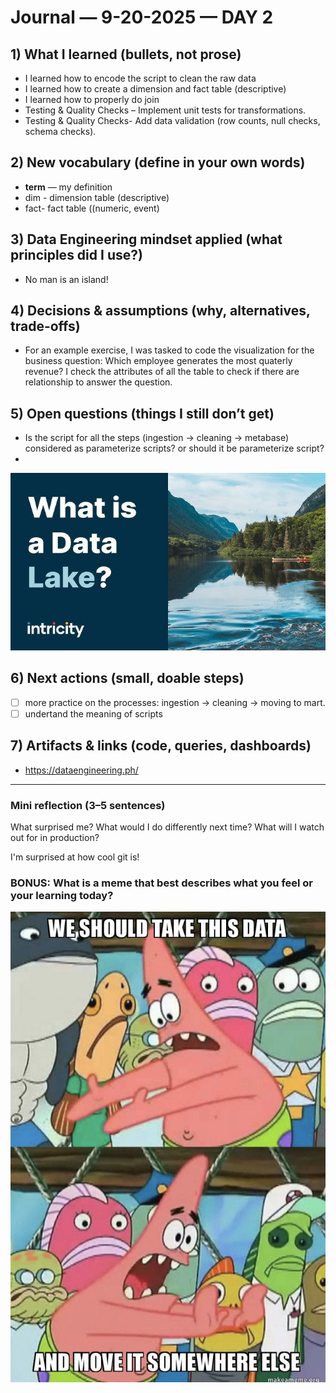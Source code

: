 # Journal — 9-20-2025 — DAY 2

## 1) What I learned (bullets, not prose)
- I learned how to encode the script to clean the raw data
- I learned how to create a dimension  and fact table (descriptive)
- I learned how to properly do join
- Testing & Quality Checks – Implement unit tests for transformations.
- Testing & Quality Checks- Add data validation (row counts, null checks, schema checks).

## 2) New vocabulary (define in your own words)
- **term** — my definition
- dim - dimension table (descriptive)
- fact- fact table ((numeric, event)

## 3) Data Engineering mindset applied (what principles did I use?)
- No man is an island!

## 4) Decisions & assumptions (why, alternatives, trade-offs)
- For an example exercise, I was tasked to code the visualization for the business question: Which employee generates the most quaterly revenue? I check the attributes of all the table to check if there are relationship to answer the question. 

## 5) Open questions (things I still don’t get)
- Is the script for all the steps (ingestion -> cleaning -> metabase) considered as parameterize scripts? or should it be parameterize script?
- 

![Alt text](../assets/what.jpg "what is this?")

## 6) Next actions (small, doable steps)
- [ ] more practice on the processes: ingestion -> cleaning -> moving to mart.
- [ ] undertand the meaning of scripts

## 7) Artifacts & links (code, queries, dashboards)
- https://dataengineering.ph/

---

### Mini reflection (3–5 sentences)
What surprised me? What would I do differently next time? What will I watch out for in production?

I'm surprised at how cool git is!


### BONUS: What is a meme that best describes what you feel or your learning today?

![Alt text](../assets/meme.png "what is a data engineer?")
